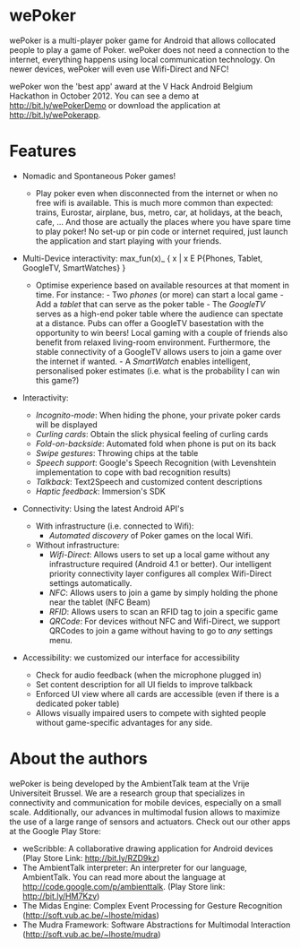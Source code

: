 wePoker
=======

wePoker is a multi-player poker game for Android that allows collocated people to play a game of Poker.
wePoker does not need a connection to the internet, everything happens using local communication technology.
On newer devices, wePoker will even use Wifi-Direct and NFC!

wePoker won the 'best app' award at the V Hack Android Belgium Hackathon in October 2012.
You can see a demo at http://bit.ly/wePokerDemo or download the application at http://bit.ly/wePokerapp.

Features
========
- Nomadic and Spontaneous Poker games!
	- Play poker even when disconnected from the internet or when no free wifi is available.
		This is much more common than expected: trains, Eurostar, airplane, bus, metro, car, at holidays, at the beach, cafe, ...
		And those are actually the places where you have spare time to play poker!
		No set-up or pin code or internet required, just launch the application and start playing with your friends.

- Multi-Device interactivity: max_fun(x)_ { x | x E P{Phones, Tablet, GoogleTV, SmartWatches} }
	- Optimise experience based on available resources at that moment in time.
		For instance:
			- Two _phones_ (or more) can start a local game
			- Add a _tablet_ that can serve as the poker table
			- The _GoogleTV_ serves as a high-end poker table where the audience can spectate at a distance. Pubs can offer a GoogleTV basestation with the opportunity to win beers! Local gaming with a couple of friends also benefit from relaxed living-room environment. Furthermore, the stable connectivity of a GoogleTV allows users to join a game over the internet if wanted.
			- A _SmartWatch_ enables intelligent, personalised poker estimates (i.e. what is the probability I can win this game?)

- Interactivity:
	- _Incognito-mode_: When hiding the phone, your private poker cards will be displayed
	- _Curling cards_: Obtain the slick physical feeling of curling cards
	- _Fold-on-backside_: Automated fold when phone is put on its back
	- _Swipe gestures_: Throwing chips at the table
	- _Speech support_: Google's Speech Recognition (with Levenshtein implementation to cope with bad recognition results)
	- _Talkback_: Text2Speech and customized content descriptions
	- _Haptic feedback_: Immersion's SDK

- Connectivity: Using the latest Android API's
	- With infrastructure (i.e. connected to Wifi):
		- _Automated discovery_ of Poker games on the local Wifi.
	- Without infrastructure:
		- _Wifi-Direct_: Allows users to set up a local game without any infrastructure required (Android 4.1 or better). Our intelligent priority connectivity layer configures all complex Wifi-Direct settings automatically. 
		- _NFC_: Allows users to join a game by simply holding the phone near the tablet (NFC Beam)
		- _RFID_: Allows users to scan an RFID tag to join a specific game
		- _QRCode_: For devices without NFC and Wifi-Direct, we support QRCodes to join a game without having to go to _any_ settings menu.

- Accessibility: we customized our interface for accessibility
	- Check for audio feedback (when the microphone plugged in)
	- Set content description for all UI fields to improve talkback
	- Enforced UI view where all cards are accessible (even if there is a dedicated poker table)
	- Allows visually impaired users to compete with sighted people without game-specific advantages for any side.

About the authors
=================
wePoker is being developed by the AmbientTalk team at the Vrije Universiteit Brussel.
We are a research group that specializes in connectivity and communication for mobile devices, especially on a small scale.
Additionally, our advances in multimodal fusion allows to maximize the use of a large range of sensors and actuators.
Check out our other apps at the Google Play Store:
 - weScribble: A collaborative drawing application for Android devices (Play Store Link: http://bit.ly/RZD9kz)
 - The AmbientTalk interpreter: An interpreter for our language, AmbientTalk. You can read more about the language at http://code.google.com/p/ambienttalk. (Play Store link: http://bit.ly/HM7Kzv)
 - The Midas Engine: Complex Event Processing for Gesture Recognition (http://soft.vub.ac.be/~lhoste/midas)
 - The Mudra Framework: Software Abstractions for Multimodal Interaction (http://soft.vub.ac.be/~lhoste/mudra)
